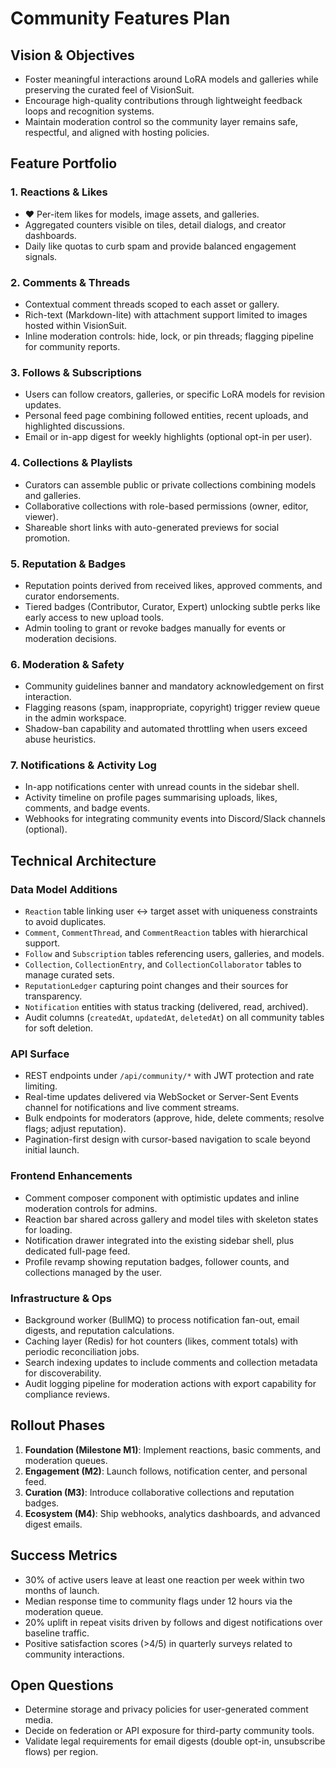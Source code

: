 # Community Features Plan

## Vision & Objectives
- Foster meaningful interactions around LoRA models and galleries while preserving the curated feel of VisionSuit.
- Encourage high-quality contributions through lightweight feedback loops and recognition systems.
- Maintain moderation control so the community layer remains safe, respectful, and aligned with hosting policies.

## Feature Portfolio
### 1. Reactions & Likes
- ❤️ Per-item likes for models, image assets, and galleries.
- Aggregated counters visible on tiles, detail dialogs, and creator dashboards.
- Daily like quotas to curb spam and provide balanced engagement signals.

### 2. Comments & Threads
- Contextual comment threads scoped to each asset or gallery.
- Rich-text (Markdown-lite) with attachment support limited to images hosted within VisionSuit.
- Inline moderation controls: hide, lock, or pin threads; flagging pipeline for community reports.

### 3. Follows & Subscriptions
- Users can follow creators, galleries, or specific LoRA models for revision updates.
- Personal feed page combining followed entities, recent uploads, and highlighted discussions.
- Email or in-app digest for weekly highlights (optional opt-in per user).

### 4. Collections & Playlists
- Curators can assemble public or private collections combining models and galleries.
- Collaborative collections with role-based permissions (owner, editor, viewer).
- Shareable short links with auto-generated previews for social promotion.

### 5. Reputation & Badges
- Reputation points derived from received likes, approved comments, and curator endorsements.
- Tiered badges (Contributor, Curator, Expert) unlocking subtle perks like early access to new upload tools.
- Admin tooling to grant or revoke badges manually for events or moderation decisions.

### 6. Moderation & Safety
- Community guidelines banner and mandatory acknowledgement on first interaction.
- Flagging reasons (spam, inappropriate, copyright) trigger review queue in the admin workspace.
- Shadow-ban capability and automated throttling when users exceed abuse heuristics.

### 7. Notifications & Activity Log
- In-app notifications center with unread counts in the sidebar shell.
- Activity timeline on profile pages summarising uploads, likes, comments, and badge events.
- Webhooks for integrating community events into Discord/Slack channels (optional).

## Technical Architecture
### Data Model Additions
- `Reaction` table linking user ↔ target asset with uniqueness constraints to avoid duplicates.
- `Comment`, `CommentThread`, and `CommentReaction` tables with hierarchical support.
- `Follow` and `Subscription` tables referencing users, galleries, and models.
- `Collection`, `CollectionEntry`, and `CollectionCollaborator` tables to manage curated sets.
- `ReputationLedger` capturing point changes and their sources for transparency.
- `Notification` entities with status tracking (delivered, read, archived).
- Audit columns (`createdAt`, `updatedAt`, `deletedAt`) on all community tables for soft deletion.

### API Surface
- REST endpoints under `/api/community/*` with JWT protection and rate limiting.
- Real-time updates delivered via WebSocket or Server-Sent Events channel for notifications and live comment streams.
- Bulk endpoints for moderators (approve, hide, delete comments; resolve flags; adjust reputation).
- Pagination-first design with cursor-based navigation to scale beyond initial launch.

### Frontend Enhancements
- Comment composer component with optimistic updates and inline moderation controls for admins.
- Reaction bar shared across gallery and model tiles with skeleton states for loading.
- Notification drawer integrated into the existing sidebar shell, plus dedicated full-page feed.
- Profile revamp showing reputation badges, follower counts, and collections managed by the user.

### Infrastructure & Ops
- Background worker (BullMQ) to process notification fan-out, email digests, and reputation calculations.
- Caching layer (Redis) for hot counters (likes, comment totals) with periodic reconciliation jobs.
- Search indexing updates to include comments and collection metadata for discoverability.
- Audit logging pipeline for moderation actions with export capability for compliance reviews.

## Rollout Phases
1. **Foundation (Milestone M1)**: Implement reactions, basic comments, and moderation queues.
2. **Engagement (M2)**: Launch follows, notification center, and personal feed.
3. **Curation (M3)**: Introduce collaborative collections and reputation badges.
4. **Ecosystem (M4)**: Ship webhooks, analytics dashboards, and advanced digest emails.

## Success Metrics
- 30% of active users leave at least one reaction per week within two months of launch.
- Median response time to community flags under 12 hours via the moderation queue.
- 20% uplift in repeat visits driven by follows and digest notifications over baseline traffic.
- Positive satisfaction scores (>4/5) in quarterly surveys related to community interactions.

## Open Questions
- Determine storage and privacy policies for user-generated comment media.
- Decide on federation or API exposure for third-party community tools.
- Validate legal requirements for email digests (double opt-in, unsubscribe flows) per region.

